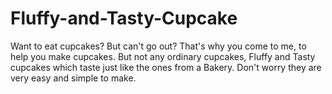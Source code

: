 # Fluffy-and-Tasty-Cupcake
Want to eat cupcakes? But can't go out? That's why you come to me, to help you make cupcakes. But not any ordinary cupcakes, Fluffy and Tasty cupcakes which taste just like the ones from a Bakery. Don't worry they are very easy and simple to make.